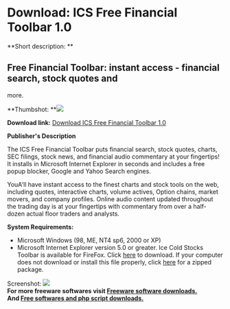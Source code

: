# Download: ICS Free Financial Toolbar 1.0

**Short description: **

## Free Financial Toolbar: instant access - financial search, stock quotes and
more.

  
**Thumbshot: **![](http://www.freewarefiles.com/screenshot/icsfintbar_md.gif)   
  
**Download link:** [Download ICS Free Financial Toolbar 1.0](http://freesoftwares.boysofts.com/ICS-Free-Financial-Toolbar_program_41403.html)  
  

**Publisher's Description**  
  

The ICS Free Financial Toolbar puts financial search, stock quotes, charts,
SEC filings, stock news, and financial audio commentary at your fingertips! It
installs in Microsoft Internet Explorer in seconds and includes a free popup
blocker, Google and Yahoo Search engines.

YouA'll have instant access to the finest charts and stock tools on the web,
including quotes, interactive charts, volume actives, Option chains, market
movers, and company profiles. Online audio content updated throughout the
trading day is at your fingertips with commentary from over a half-dozen
actual floor traders and analysts.

**System Requirements:**

  * Microsoft Windows (98, ME, NT4 sp6, 2000 or XP) 
  * Microsoft Internet Explorer version 5.0 or greater. 
Ice Cold Stocks Toolbar is available for FireFox. Click
[here](http://icecoldstocks.com/toolbar/icstoolbar.xpi) to download. If your
computer does not download or install this file properly, click
[here](http://icecoldstocks.com/toolbar/icstoolbar.zip) for a zipped package.

  
  
Screenshot: ![](http://www.freewarefiles.com/screenshot/icsfintbar.gif)  
**For more freeware softwares visit [Freeware software downloads.](http://freesoftwares.boysofts.com/)**   
**And [Free softwares and php script downloads.](http://www.boysofts.com/)**

